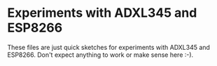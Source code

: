 # Experiments with ADXL345 and ESP8266

These files are just quick sketches for experiments with ADXL345 and
ESP8266.  Don't expect anything to work or make sense here :-).
